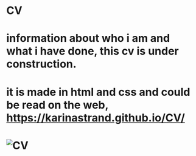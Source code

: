 # CV
# information about who i am and what i have done, this cv is under construction.
# it is made in html and css and could be read on the web, https://karinastrand.github.io/CV/
# ![CV](https://github.com/karinastrand/CV/assets/150491879/51c93f16-72a5-42cc-b138-b17e9c3c922f)

